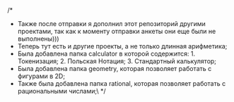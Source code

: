 /*

*    Также после отправки я дополнил этот репозиторий другими проектами, 
               так как к моменту отправки анкеты они еще были не выполнены)))
*    Теперь тут есть и другие проекты,
               а не только длинная арифметика;
*    Была добавлена папка calculator в которой содержится:
          1. Токенизация;
          2. Польская Нотация;
          3. Стандартный калькулятор;
*    Была добавлена папка geometry, которая позволяет работать с фигурами в 2D;
*    Также была добавлена папка rational, которая позволяет работать с рациональными числами;\\
*/
